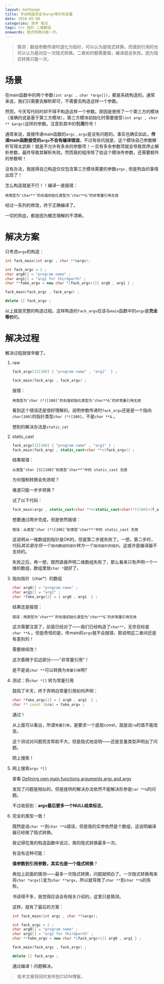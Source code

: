 ```yaml
---
layout: mathpage
title: 手动构造完全与argv等价的变量
date: 2016-05-08
categories: 技术 笔记 
tags: C++ 指针 二维数组
onewords: 隐式转换只能一次。
---
```

> 猜测：数组参数传递时退化为指针，可以认为是隐式转换。而值到引用的也可以认为是对应一次隐式转换。二者如何都需要做，编译就会失败。因为隐式转换只能一次。

# 场景

在main函数中的两个参数`(int argc , char *argv[])`，都是系统构造的。通常来说，我们只需要去解析即可，不需要去构造这样一个参数。

然而，今天写代码时却不得不构造这样一个参数。原因是使用了一个第三方的模块（准确的说是基于第三方模块），第三方模块初始化时需要接受`(int argc , char ** &argv)`这样的参数。注意到其中的**引用**符号！

通常来说，直接传递main函数的`argc` , `argv`是没有问题的。事实也确实如此，**传递main函数接受的`argv`不会有编译错误**。不过有些坑就是，这个模块自己参数解析写得太武断！就是不允许有多余的参数项！一旦有多余参数项就会导致其停止解析参数，最终导致其解析失败。然而我的程序除了给这个模块传参数，还需要额外的参数啊！

没有办法，我就得自己构造仅仅包含第三方模块需要的参数`argv` , 但是狗血的事情出现了！

怎么构造就是不行！！编译一直报错：

```
用类型为‘char**’的右值初始化类型为‘char**&’的非常量引用无效
```

经过一系列的修改，终于正确编译了。

一切的狗血，都是因为概念理解的不清晰。

# 解决方案

只考虑`argv`的构造：

```C++
int fack_main(int argc , char **&argv);

int fack_argc = 2 ;
char arg0[] = "program name" ;
char arg1[] = "arg1 for thirdparth" ;
char **fake_argv = new char *[fack_argc+1]{ arg0 , arg1 } ;

fack_main(fack_argc , fack_argv) ; 

delete [] fack_argv ;
```

以上就是完整的构造过程。这样构造的`fack_argv`应该与`main`函数中的`argv`是**完全等价**的。

# 解决过程

解决过程就很辛酸了。

1. raw
    
    ```C++
    fack_argv[2][100] { "program name" , "arg1"  } ;

    fack_main(fack_argc , fack_argv) ; 
    ```
   
    报错：
   
    ```
    用类型为‘char (*)[100]’的右值初始化类型为‘char**&’的非常量引用无效
    ```
    看到这个错误还是很好理解的。说明参数传递时`fack_argv`还是是一个指向`char[100]`的指针类型`char (*)[100]`，不是`char **&` 。

    想到的解决办法是`static_cat`
 
2. static_cast
    
    ```C++
    fack_argv[2][100] { "program name" , "arg1" } ;
    fack_main(fack_argc , static_cast<char **>(fack_argv)) ; 
    ```
        
    结果报错：
    
    ```
    从类型‘char [3][100]’到类型‘char**’中的 static_cast 无效
    ```

    为何强制转换会失效呢？

    难道只能一步步转换？

    试了以下代码：

    ```C++
    fack_main(argc , static_cast<char **>(static_cast<char(*)[100]>(f_argv))) ; 
    ```
    想要通过两步完成，但是依然报错：

    ```
    错误：从类型‘char (*)[100]’到类型‘char**’中的 static_cast 无效
    ```

    这说明从一维数组到指针是OK的，但是第二步就失败了。一想，第二步时，代码*其实是在将一个`指向数组的指针`转为一个`指向指针的指针`*。这或许是编译器不支持的。

    失败之后，再一想，既然直接声明二维数组失败了，那么看来只有声明一个一维的数组，数组里放`char *`就好了。

3. 指向指针（char*）的数组

    ```C++
    char arg0[] = "program name" ;
    char arg1[] = "arg1" ;
    char *fake_argv[2] = { arg0 , arg1  } ;
    ```

    结果还是报错：

    ```
    错误：用类型为‘char**’的右值初始化类型为‘char**&’的非常量引用无效
    ```

    这次需要注意了，前面已经对了——我们已经构造了`char**`，无奈目标是 `char **&` 。但是奇怪的是，传main的`argv`就不会报错，那说明这二者间还是有差别的！

    需要继续改！

    这次着眼于后边部分——"非常量引用"！ 

    是不是说`char **`可以转换为`常量引用`啊?

4. 测试：将`char *[]` 转为常量引用

    鼓捣了半天，终于弄明白常量引用如何声明：

    ```C++
    char *fake_argv[2] = { arg0 , arg1  } ;
    char ** const (&ra) = fake_argv ;
    ``` 

    通过！

    从上面可以看出，所谓`常量引用`，是要求一个底层const，就是说`ra`的值不能改变。

    这个测试对问题而言帮助不大，但是隐式地说明——还是变量类型声明出了问题。

    网上搜索！

5. 网上搜索`argv *[]`

    查看 [Defining own main functions arguments argc and argv](http://stackoverflow.com/questions/1519885/defining-own-main-functions-arguments-argc-and-argv)

    发现了问题是相似的，但是提供的解决办法依然不能解决形参是`car **&`的问题。

    不过收获到：**argv最后要多一个NULL结束标志**。

6. 完全的类型一致！

    既然是说`char **`到`char **&`错误，但是我的实参依然是个数组，这说明编译器已经做了隐式转换。

    我记得在类的构造函数中说过，类的隐式转换最多一次。

    有没有这种可能：

    **值参数到引用参数，其实也是一个隐式转换**？

    再加上前面的猜测——最多一次隐式转换，问题就明白了。一次隐式转换用来将`char *argv[]`变为`char **argv`，所以就导致了`char **`到`char **&`的失败。

    书读得不多，我觉得应该会有相关介绍的。这里只是猜测。

    这样，就有了最后的方案：

    ```C++
    int fack_main(int argc , char **&argv);

    int fack_argc = 2 ;
    char arg0[] = "program name" ;
    char arg1[] = "arg1 for thirdparth" ;
    char **fake_argv = new char *[fack_argc+1]{ arg0 , arg1 } ;

    fack_main(fack_argc , fack_argv) ; 

    delete [] fack_argv ;
    ```

    通过编译！问题解决。

> 技术文章将同时发布到CSDN博客。